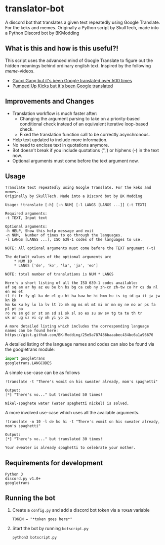 # translator-bot
A discord bot that translates a given text repeatedly using Google Translate. For the keks and memes. Originally a Python script by SkullTech, made into a Python Discord bot by BKModding

## What is this and how is this useful?!
This script uses the advanced mind of Google Translate to figure out the hidden meanings behind ordinary english text.
Inspired by the following _meme_-videos.

- [Gucci Gang but it's been Google translated over 500 times](https://youtu.be/HMReGXCtTiM)
- [Pumped Up Kicks but it's been Google translated](https://youtu.be/ZMR395zmT1k)

## Improvements and Changes

- Translation workflow is much faster after: 
   - Changing the argument parsing to take on a priority-based conditional check instead of an equivalent iterative loop-based check.
   - Fixed the translation function call to be correctly asynchronous.
- Help text updated to include more information.
- No need to enclose text in quotations anymore.
- Bot doesn't break if you include quotations (",') or hiphens (-) in the text now.
- Optional arguments must come before the text argument now.

## Usage

```
Translate text repeatedly using Google Translate. For the keks and memes. 
Originally by SkullTech. Made into a Discord bot by BK Modding

Usage: !translate [-h] [-n NUM] [-l LANGS [LANGS ...]] (-t TEXT)

Required arguments:
-t TEXT, Input text

Optional arguments:
-h HELP, Show this help message and exit
-n NUM,  Number of times to go through the languages.
-l LANGS [LANGS ...], ISO 639-1 codes of the languages to use.

NOTE: All optional arguments must come before the TEXT argument (-t)

The default values of the optional arguments are
    * NUM 10
    * LANGS ['de', 'ko', 'la', 'ja', 'eo']
    
NOTE: total number of translations is NUM * LANGS

Here's a short listing of all the ISO 639-1 codes available:
af sq am ar hy az eu be bn bs bg ca ceb ny zh-cn zh-tw co hr cs da nl en eo et 
tl fi fr fy gl ka de el gu ht ha haw he hi hmn hu is ig id ga it ja jw kn kk 
km ko ku ky lo la lv lt lb mk mg ms ml mt mi mr mn my ne no or ps fa pl pt pa 
ro ru sm gd sr st sn sd si sk sl so es su sw sv tg ta te th tr 
uk ur ug uz vi cy xh yi yo zu

A more detailed listing which includes the corresponding language names can be found here:
https://gist.github.com/BK-Modding/25e5a787486baaabec434bc6a1a96670
```

A detailed listing of the language names and codes can also be found via the googletrans module:
```Python
import googletrans
googletrans.LANGCODES
```

A simple use-case can be as follows
```Discord:
!translate -t "There's vomit on his sweater already, mom's spaghetti"

Output:
[*] "There's vo..." but translated 50 times!

Nikel-spaghete water (water spaghetti nickel) is solved.
```

A more involved use-case which uses all the available arguments.
```Discord
!translate -n 10 -l de ko hi -t "There's vomit on his sweater already, mom's spaghetti"

Output:
[*] "There's vo..." but translated 30 times!

Your sweater is already spaghetti to celebrate your mother.
```

## Requirements for development 
```
Python 3
discord.py v1.0+
googletrans
```

## Running the bot
1. Create a `config.py` and add a discord bot token via a `TOKEN` variable
    ```
    TOKEN = "*token goes here*"
    ```
2. Start the bot by running `botscript.py`
    ```
    python3 botscript.py
    ```